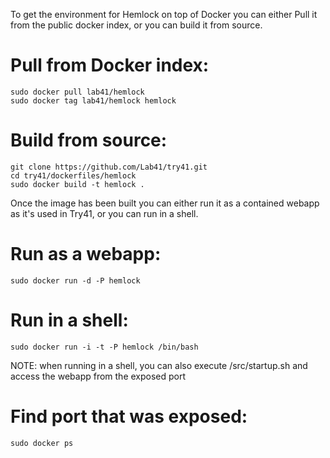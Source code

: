 To get the environment for Hemlock on top of Docker you can either Pull it from the public docker index, or you can build it from source.

Pull from Docker index:
=======================
```
sudo docker pull lab41/hemlock
sudo docker tag lab41/hemlock hemlock
```

Build from source:
==================
```
git clone https://github.com/Lab41/try41.git
cd try41/dockerfiles/hemlock
sudo docker build -t hemlock .
```

Once the image has been built you can either run it as a contained webapp as it's used in Try41, or you can run in a shell.

Run as a webapp:
================
```
sudo docker run -d -P hemlock
```

Run in a shell:
===============
```
sudo docker run -i -t -P hemlock /bin/bash
```

NOTE: when running in a shell, you can also execute /src/startup.sh and access the webapp from the exposed port

Find port that was exposed:
===========================
```
sudo docker ps
```
